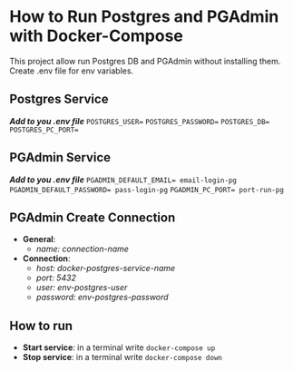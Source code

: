 # How to Run Postgres and PGAdmin with Docker-Compose

This project allow run Postgres DB and PGAdmin without installing them.
Create .env file for env variables.

## Postgres Service

_**Add to you .env file**_
`POSTGRES_USER=`
`POSTGRES_PASSWORD=`
`POSTGRES_DB=`
`POSTGRES_PC_PORT=`

## PGAdmin Service

_**Add to you .env file**_
`PGADMIN_DEFAULT_EMAIL= email-login-pg`
`PGADMIN_DEFAULT_PASSWORD= pass-login-pg`
`PGADMIN_PC_PORT= port-run-pg`

## PGAdmin Create Connection

- **General**:
  - _name: connection-name_
- **Connection**:
  - _host: docker-postgres-service-name_
  - _port: 5432_
  - _user: env-postgres-user_
  - _password: env-postgres-password_

## How to run

- **Start service**: in a terminal write `docker-compose up`
- **Stop service**: in a terminal write `docker-compose down`

